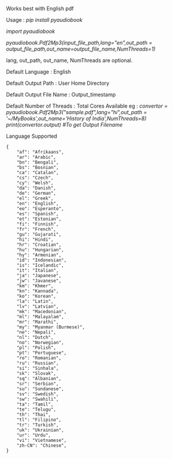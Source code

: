 Works best with English pdf

Usage :
*pip install pyaudiobook*

*import pyaudiobook*

*pyaudiobook.Pdf2Mp3(input_file_path,lang="en",out_path = output_file_path,out_name=output_file_name,NumThreads=1)*

lang, out_path, out_name, NumThreads are optional.

Default Language : English

Default Output Path : User Home Directory

Default Output File Name : Output_timestamp

Default Number of Threads : Total Cores Available
eg :
*convertor = pyaudiobook.Pdf2Mp3("sample.pdf",lang="hi",out_path = '~/MyBooks',out_name='History of India',NumThreads=8)*
*print(convertor.output) #To get Output Filename*


Language Supported


    {
        "af": "Afrikaans",
        "ar": "Arabic",
        "bn": "Bengali",
        "bs": "Bosnian",
        "ca": "Catalan",
        "cs": "Czech",
        "cy": "Welsh",
        "da": "Danish",
        "de": "German",
        "el": "Greek",
        "en": "English",
        "eo": "Esperanto",
        "es": "Spanish",
        "et": "Estonian",
        "fi": "Finnish",
        "fr": "French",
        "gu": "Gujarati",
        "hi": "Hindi",
        "hr": "Croatian",
        "hu": "Hungarian",
        "hy": "Armenian",
        "id": "Indonesian",
        "is": "Icelandic",
        "it": "Italian",
        "ja": "Japanese",
        "jw": "Javanese",
        "km": "Khmer",
        "kn": "Kannada",
        "ko": "Korean",
        "la": "Latin",
        "lv": "Latvian",
        "mk": "Macedonian",
        "ml": "Malayalam",
        "mr": "Marathi",
        "my": "Myanmar (Burmese)",
        "ne": "Nepali",
        "nl": "Dutch",
        "no": "Norwegian",
        "pl": "Polish",
        "pt": "Portuguese",
        "ro": "Romanian",
        "ru": "Russian",
        "si": "Sinhala",
        "sk": "Slovak",
        "sq": "Albanian",
        "sr": "Serbian",
        "su": "Sundanese",
        "sv": "Swedish",
        "sw": "Swahili",
        "ta": "Tamil",
        "te": "Telugu",
        "th": "Thai",
        "tl": "Filipino",
        "tr": "Turkish",
        "uk": "Ukrainian",
        "ur": "Urdu",
        "vi": "Vietnamese",
        "zh-CN": "Chinese",
    }
